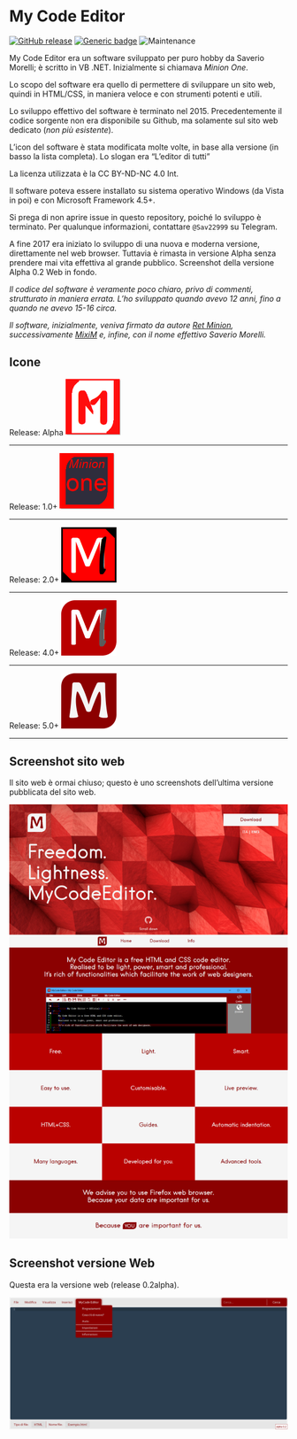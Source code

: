 # My Code Editor
[![GitHub release](https://img.shields.io/github/release/Sav22999/mycodeeditor.svg)](https://github.com/Sav22999/mycodeeditor/releases/) [![Generic badge](https://img.shields.io/badge/license-CC%20BY─ND─NC%204.0-black.svg)](https://github.com/Sav22999/mycodeeditor/releases/) ![Maintenance](https://img.shields.io/badge/Maintained%3F-no-red.svg)

My Code Editor era un software sviluppato per puro hobby da Saverio Morelli; è scritto in VB .NET. Inizialmente si chiamava *Minion One*.

Lo scopo del software era quello di permettere di sviluppare un sito web, quindi in HTML/CSS, in maniera veloce e con strumenti potenti e utili.

Lo sviluppo effettivo del software è terminato nel 2015. Precedentemente il codice sorgente non era disponibile su Github, ma solamente sul sito web dedicato (*non più esistente*).

L’icon del software è stata modificata molte volte, in base alla versione (in basso la lista completa). Lo slogan era “L’editor di tutti”

La licenza utilizzata è la CC BY-ND-NC 4.0 Int.

Il software poteva essere installato su sistema operativo Windows (da Vista in poi)  e con Microsoft Framework 4.5+.

Si prega di non aprire issue in questo repository, poiché lo sviluppo è terminato. Per qualunque informazioni, contattare `@Sav22999` su Telegram.

A fine 2017 era iniziato lo sviluppo di una nuova e moderna versione, direttamente nel web browser. Tuttavia è rimasta in versione Alpha senza prendere mai vita effettiva al grande pubblico. Screenshot della versione Alpha 0.2 Web in fondo.

*Il codice del software è veramente poco chiaro, privo di commenti, strutturato in maniera errata. L’ho sviluppato quando avevo 12 anni, fino a quando ne avevo 15-16 circa.*

*Il software, inizialmente, veniva firmato da autore <u>Ret Minion</u>, successivamente <u>MixiM</u> e, infine, con il nome effettivo Saverio Morelli.*

## Icone

Release: Alpha <img src="icons/0.png" width="100px"></img>

-----------------------
Release: 1.0+ <img src="icons/1.png" width="100px"></img>

-----------------------
Release: 2.0+ <img src="icons/2.png" width="100px"></img>

-----------------------
Release: 4.0+ <img src="icons/4.png" width="100px"></img>

-----------------------
Release: 5.0+ <img src="icons/5.png" width="100px"></img>

-----------------------

## Screenshot sito web

Il sito web è ormai chiuso; questo è uno screenshots dell’ultima versione pubblicata del sito web.

<img src="screenshots/website.jpg" width="800px"></img>

## Screenshot versione Web

Questa era la versione web (release 0.2alpha).

<img src="screenshots/web_version.png" width="800px"></img>